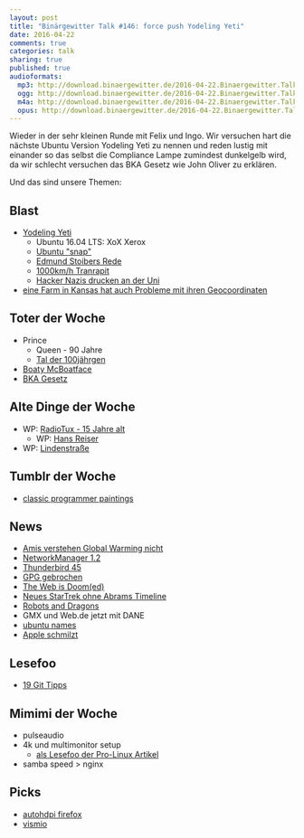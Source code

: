 ```yaml
---
layout: post
title: "Binärgewitter Talk #146: force push Yodeling Yeti"
date: 2016-04-22
comments: true
categories: talk
sharing: true
published: true
audioformats:
  mp3: http://download.binaergewitter.de/2016-04-22.Binaergewitter.Talk.146.mp3
  ogg: http://download.binaergewitter.de/2016-04-22.Binaergewitter.Talk.146.ogg
  m4a: http://download.binaergewitter.de/2016-04-22.Binaergewitter.Talk.146.m4a
  opus: http://download.binaergewitter.de/2016-04-22.Binaergewitter.Talk.146.opus
---
```

Wieder in der sehr kleinen Runde mit Felix und Ingo. Wir versuchen hart die nächste Ubuntu Version Yodeling Yeti zu nennen und reden lustig mit einander so das selbst die Compliance Lampe zumindest dunkelgelb wird, da wir schlecht versuchen das BKA Gesetz wie John Oliver zu erklären.

Und das sind unsere Themen:

## Blast
- [Yodeling Yeti](http://blog.binaergewitter.de/2012/05/04/binaergewitter-talk-number-13-yoldling-yeti-bazen-in-the-distributed-redundant-secure-raid-backup-storage-cloud)
   - Ubuntu 16.04 LTS: XoX Xerox
   - [Ubuntu "snap"](https://insights.ubuntu.com/2016/04/20/canonical-unveils-6th-lts-release-of-ubuntu-with-16-04/)
   - [Edmund Stoibers Rede](https://www.youtube.com/watch?v=5yw2WhIieHM)
   - [1000km/h Tranrapit](http://www.heise.de/newsticker/meldung/Neuer-Rekord-Magnetschwebeschlitten-rast-schneller-als-1000-km-h-3179764.html)
  - [Hacker Nazis drucken an der Uni](http://www.heise.de/newsticker/meldung/Hackerangriff-Uni-Drucker-spuckten-Neonazi-Pamphlete-aus-3179949.html)
- [eine Farm in Kansas hat auch Probleme mit ihren Geocoordinaten](http://fusion.net/story/287592/internet-mapping-glitch-kansas-farm/)


## Toter der Woche
- Prince
    - Queen - 90 Jahre
    - [Tal der 100jährgen](http://www.sueddeutsche.de/leben/ecuador-tal-der-hundertjaehrigen-ohne-fleiss-kein-greis-1.44404)
- [Boaty McBoatface](http://www.telegraph.co.uk/news/2016/04/17/boaty-mcboatface-the-runaway-winner-of-ship-naming-public-vote/)
- [BKA Gesetz](https://netzpolitik.org/2016/ueberwachungskritisches-urteil-zum-bka-gesetz-und-zum-staatstrojaner/)

## Alte Dinge der Woche
- WP: [RadioTux - 15 Jahre alt](https://de.wikipedia.org/wiki/RadioTux)
  * WP: [Hans Reiser](https://de.wikipedia.org/wiki/Hans_Reiser_(Entwickler))
- WP: [Lindenstraße](https://de.wikipedia.org/wiki/Lindenstra%C3%9Fe)

## Tumblr der Woche
- [classic programmer paintings](http://classicprogrammerpaintings.tumblr.com/)

## News

- [Amis verstehen Global Warming nicht](http://www.scienceworldreport.com/articles/38621/20160421/americans-prefer-weather-changes-brought-over-global-warming-study-reveals.htm)
- [NetworkManager 1.2](http://www.pro-linux.de/news/1/23481/networkmanager-12-ver%C3%B6ffentlicht.html)
- [Thunderbird 45](http://www.pro-linux.de/news/1/23461/thunderbird-45-freigegeben.html)
- [GPG gebrochen](http://www.theguardian.com/uk-news/2016/apr/21/gang-found-guilty-of-uks-largest-known-gun-smuggling-operation)
- [The Web is Doom(ed)](https://mobiforge.com/research-analysis/the-web-is-doom)
- [Neues StarTrek ohne Abrams Timeline](http://www.gulli.com/news/27344-neue-star-trek-tv-serie-ignoriert-filme-von-jj-abrams-2016-04-14)
- [Robots and Dragons](http://www.robots-and-dragons.de/)
- GMX und Web.de jetzt mit DANE
- [ubuntu names](https://wiki.ubuntu.com/DevelopmentCodeNames#Y)
- [Apple schmilzt ](https://motherboard.vice.com/read/apple-does-not-melt-iphones-into-gold)

## Lesefoo
- [19 Git Tipps](http://www.alexkras.com/19-git-tips-for-everyday-use/)

## Mimimi der Woche
- pulseaudio
- 4k und multimonitor setup
    - [als Lesefoo der Pro-Linux Artikel](http://www.pro-linux.de/artikel/2/1821/5,echtes-4kuhd2160p.html)
- samba speed > nginx

## Picks
- [autohdpi firefox](https://addons.mozilla.org/en-US/firefox/addon/autohidpi/)
- [vismio](http://vismio.com/#/)

